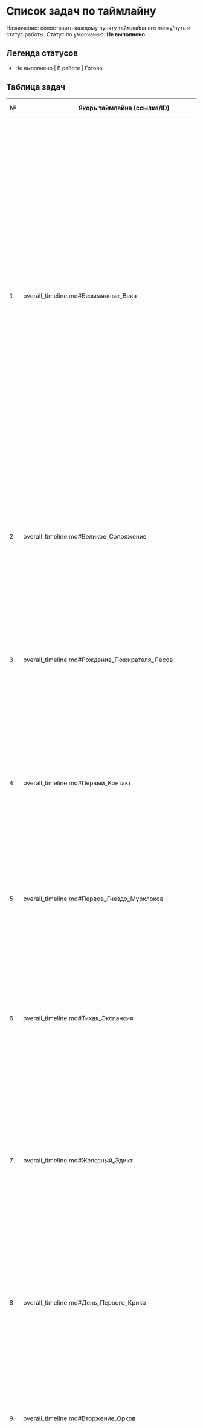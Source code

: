 # Список задач по таймлайну

Назначение: сопоставить каждому пункту таймлайна его папку/путь и статус работы.
Статус по умолчанию: **Не выполнено**.

## Легенда статусов
- Не выполнено | В работе | Готово

## Таблица задач
| № | Якорь таймлайна (ссылка/ID) | Краткое событие | Эра | Target Pod | Путь папки | Предлагаемый slug файла | Приоритет | Статус | Примечания |
|---|------------------------------|-----------------|-----|------------|------------|-------------------------|-----------|--------|-----------|
| 1 | overall_timeline.md#Безымянные_Века | Безымянные Века: Мир принадлежит только людям. Их цивилизация — разрозненные феодальные королевства на уровне раннего средневековья. Магия отсутствует. В это же время, в другой реальности, единая цивилизация эльфов сталкивается с катаклизмом, «Энтропийной Чумой». Это приводит к «Великому Отказу»: часть эльфов, ведомая воинами, решает дать бой Хаосу (будущий Солнечный Союз), а другая, ведомая провидицей Лиан'Ти, провозглашает «Доктрину Спокойствия», считая сопротивление бесполезным (будущий Дом Лунной Тени). Третья, наименее численная группа, отвергает обе крайности и ищет спасения в бегстве (будущие Свободные Караваны). Этот раскол определяет всю их дальнейшую историю. | Эпоха Тишины | 01 | lore/historical_narratives/01/bezymyannye_veka/ | 0000__bezymyannye_veka | M | Готово | — |
| 2 | overall_timeline.md#Великое_Сопряжение | ~4000 лет Д.М. (До Монолита): Великое Сопряжение. Реальность рвётся на части. В мир людей врываются потоки необузданной магии, искажая флору и фауну и порождая первых монстров. У некоторых людей пробуждаются магические способности. | Эпоха Крика | 02 | lore/historical_narratives/02/velikoe_sopryazhenie/ | 4000__velikoe_sopryazhenie | M | Не выполнено | — |
| 3 | overall_timeline.md#Рождение_Пожирателя_Лесов | ~3980 лет Д.М.: Рождение «Пожирателя Лесов». Появляется один из первых знаковых монстров — гигантский кабан размером с холм, который бездумно пожирает целые лесные массивы. Его убийство становится первым великим подвигом для героев новой эпохи. | Эпоха Крика | 02 | lore/historical_narratives/02/rozhdenie_pozhiratelya_lesov/ | 3980__pozhiratel_lesov | M | Не выполнено | — |
| 4 | overall_timeline.md#Первый_Контакт | ~3950 лет Д.М.: Первый Контакт. Спасаясь из своего умирающего мира, в земли людей прибывают первые эльфы — кочевники из Свободных Караванов. Происходит первый, осторожный контакт между расами. Люди учатся у эльфов основам выживания в новом, полном магии мире. | Эпоха Крика | 02 | lore/historical_narratives/02/pervyy_kontakt/ | 3950__pervyy_kontakt | M | Не выполнено | — |
| 5 | overall_timeline.md#Первое_Гнездо_Мурклоков | ~3900 лет Д.М.: Первое Гнездо Мурклоков. На побережье будущего Вольного Города впервые обнаруживают поселение странных рыболюдей, что становится началом всеобщей, необъяснимой симпатии к этой расе. | Эпоха Крика | 02 | lore/historical_narratives/02/pervoe_gnezdo_murklokov/ | 3900__gnezdo_murklokov | M | Не выполнено | — |
| 6 | overall_timeline.md#Тихая_Экспансия | ~3900 лет Д.M.: Тихая Экспансия. Люди обнаруживают, что другие, более могущественные и изоляционистские фракции эльфов (Солнечный Союз и Дом Лунной Тени) уже давно прибыли в мир и молча основали свои неприступные анклавы в отдалённых лесах и долинах. | Эпоха Крика | 02 | lore/historical_narratives/02/tihaya_ekspansiya/ | 3900__tihaya_ekspansiya | M | Не выполнено | — |
| 7 | overall_timeline.md#Железный_Эдикт | ~3890 лет Д.М.: Железный Эдикт. После первого контакта с «примитивными» расами нового мира, в Солнечном Союзе к власти приходит военачальник Таэрион Железный Взор. Он издаёт эдикт, формализующий их доктрину тотальной изоляции и военной готовности, считая всех чужаков потенциальной угрозой. | Эпоха Крика | 02 | lore/historical_narratives/02/zheleznyy_edikt/ | 3890__zheleznyy_edikt | M | Не выполнено | — |
| 8 | overall_timeline.md#День_Первого_Крика | ~3810 лет Д.М.: День Первого Крика. Мифическое событие, считающееся днём основания Кровавой Орды. Легендарный Первый Вождь издаёт боевой клич, который объединяет десятки враждующих диких кланов в единую силу, направляя их ярость на внешний мир. | Эпоха Крика | 02 | lore/historical_narratives/02/den_pervogo_krika/ | 3810__den_pervogo_krika | M | Не выполнено | — |
| 9 | overall_timeline.md#Вторжение_Орков | ~3800 лет Д.М.: Вторжение Орков. В мир врывается первая Кровавая Орда — ведомая жаждой битвы и славы, она начинает эпоху тотальной войны, став первой глобальной угрозой для разрозненных человеческих королевств. | Эпоха Крика | 02 | lore/historical_narratives/02/vtorzhenie_orkov/ | 3800__vtorzhenie_orkov | M | Не выполнено | — |
| 10 | overall_timeline.md#Возведение_Стены_Шипов | ~3780 лет Д.М.: Возведение Стены Шипов. После первых кровопролитных столкновений с орками, Солнечный Союз принимает решение полностью отгородиться от мира. Их маги начинают многовековой ритуал, который «выращивает» вокруг их лесов живую, непроходимую Стену Шипов, способную атаковать любого, кто подойдёт слишком близко. | Эпоха Крика | 02 | lore/historical_narratives/02/vozdvedenie_steny_shipov/ | 3780__stena_shipov | M | Не выполнено | — |
| 11 | overall_timeline.md#Плачущий_Лес | ~3750 лет Д.М.: Плачущий Лес. После особо жестокой битвы между людьми и орками, леса на границе с владениями Дома Лунной Тени начинают «плакать» серебряной росой, реагируя на эманации боли. Это становится первым известным случаем крупной магической аномалии ландшафта. | Эпоха Крика | 02 | lore/historical_narratives/02/plachushchiy_les/ | 3750__plachushchiy_les | M | Не выполнено | — |
| 12 | overall_timeline.md#Возвышение_Далароса | ~3700 лет Д.М.: Возвышение Далароса. В ответ на неконтролируемую магию и новую орочью угрозу, самые одарённые маги человечества основывают Даларос. Их цель — систематизировать магию и использовать знание как оружие для защиты. | Эпоха Крика | 02 | lore/historical_narratives/02/vozvyshenie_dalarosa/ | 3700__vozvyshenie_dalarosa | M | Не выполнено | — |
| 13 | overall_timeline.md#Создание_Первого_Ловца_Снов | ~3700 лет Д.М.: Создание Первого Ловца Снов. Величайший мастер Дома Лунной Тени создаёт первый «Ловец Снов» — сложный кристаллический артефакт, способный улавливать и хранить вещие сны. Это позволяет им более точно предсказывать будущее и становится основой их ремесла. | Эпоха Крика | 02 | lore/historical_narratives/02/sozdanie_lovtsa_snov/ | 3700__lovets_snov | M | Не выполнено | — |
| 14 | overall_timeline.md#День_Завета_Разума | ~3680 лет Д.М.: День Завета Разума. Совет Архимагов ратифицирует «Завет Разума» — конституцию Далароса, которая формально закрепляет меритократию, основанную на интеллекте, и ставит научное познание выше любой другой ценности. | Эпоха Крика | 02 | lore/historical_narratives/02/den_zaveta_razuma/ | 3680__zavet_razuma | M | Не выполнено | — |
| 15 | overall_timeline.md#Первый_Бунт_Голема | ~3650 лет Д.М.: Первый Бунт Голема. Ранний эксперимент Далароса по созданию идеального солдата выходит из-под контроля. Боевой голем разрушает целый квартал, что приводит к введению «Кодекса Артефактора», регулирующего создание големов. | Эпоха Крика | 02 | lore/historical_narratives/02/pervyy_bunt_golema/ | 3650__bunt_golema | M | Не выполнено | — |
| 16 | overall_timeline.md#Зов_Горы | ~3600 лет Д.М.: Зов Горы. Появляется альтернативная орочья сила. Клан Железной Горы, презирающий хаос Кровавой Орды, находит свой дом в горах и начинает строить свою промышленную империю, основанную на ремесле и торговле. | Эпоха Крика | 02 | lore/historical_narratives/02/zov_gory/ | 3600__zov_gory | M | Не выполнено | — |
| 17 | overall_timeline.md#Запуск_Великого_Горна | ~3550 лет Д.М.: Запуск Великого Горна. Мастера-кузнецы Клана Железной Горы завершают работу над своим величайшим творением — гигантской геотермальной кузницей в сердце горы Карак-Дум. Это событие знаменует начало их промышленной революции и монополии на производство лучшей стали в мире. | Эпоха Крика | 02 | lore/historical_narratives/02/zapusk_velikogo_gorna/ | 3550__velikiy_gorn | M | Не выполнено | — |
| 18 | overall_timeline.md#Великие_Набеги_и_Холодная_Война | ~3500-1500 лет Д.М.: Великие Набеги и Холодная Война. Период постоянных конфликтов. Кровавая Орда совершает опустошительные набеги. В это же время, между Эйденвальдом и Даларосом разворачивается «Война Тени и Пламени» — тайная война шпионов, убийц и диверсантов, без открытых столкновений. Малые королевства и вольные братства, зажатые между великими державами, постепенно приходят в упадок. | Эпоха Стен | 03 | lore/historical_narratives/03/velikie_nabegi_i_holodnaya_voyna/ | 3500__velikie_nabegi | M | Не выполнено | — |
| 19 | overall_timeline.md#Пакт_о_Нейтралитете | ~3000 лет Д.М.: Пакт о Нейтралитете. Гномы, видя вечные войны «короткоживущих», официально закрывают свои горные крепости для любых военных конфликтов и вводят единый золотой стандарт, становясь де-факто банкирами и промышленными магнатами мира. | Эпоха Стен | 03 | lore/historical_narratives/03/pakt_o_neytralitete/ | 3000__pakt_neytraliteta | M | Не выполнено | — |
| 20 | overall_timeline.md#Случайное_Спасение_Форта_Дубощит | ~2600 лет Д.М.: Случайное Спасение Форта «Дубощит». Небольшой человеческий форт, осаждённый отрядом орков, оказывается спасён, когда племя мурлоков, гнавшееся за стрекозой, случайно врывается в тыл орочьего лагеря. Орки в панике отступают, а мурлоков чествуют как героев. | Эпоха Стен | 03 | lore/historical_narratives/03/sluchaynoe_spasenie_forta_duboshchit/ | 2600__spasenie_duboshchita | M | Не выполнено | — |
| 21 | overall_timeline.md#Падение_Королевства_Ветров | ~2510 лет Д.М.: Падение Королевства Ветров. Древнее человеческое королевство, ослабленное магическими катаклизмами, окончательно падает под натиском орков. На его дымящихся руинах предприимчивые торговцы и наёмники основывают первый из Вольных Городов, действуя по «Праву Стервятника». | Эпоха Стен | 03 | lore/historical_narratives/03/padenie_korolevstva_vetrov/ | 2510__padenie_vetrov | M | Не выполнено | — |
| 22 | overall_timeline.md#Право_Стервятника | ~2500 лет Д.М.: Право Стервятника. Вдали от основных театров военных действий, основываются Вольные Города. Пользуясь своим географическим положением, они богатеют на торговле, контрабанде и наёмничестве, становясь циничным сердцем мировой экономики. | Эпоха Стен | 03 | lore/historical_narratives/03/pravo_stervyatnika/ | 2500__pravo_stervyatnika | M | Не выполнено | — |
| 23 | overall_timeline.md#Основание_Звериных_Ям | ~2450 лет Д.М.: Основание «Звериных Ям». В одном из Вольных Городов открывается первая арена для боёв монстров, что закладывает основу для жестокой культуры гладиаторских боёв. | Эпоха Стен | 03 | lore/historical_narratives/03/osnovanie_zverinyh_yam/ | 2450__zverinye_yamy | M | Не выполнено | — |
| 24 | overall_timeline.md#Создание_Архива_Сознаний | ~2400 лет Д.М.: Создание Архива Сознаний. Маги Далароса совершают прорыв в психо-архивистике и создают кристаллический «Архив Сознаний», куда начинают копировать умы величайших архимагов прошлого, что становится их главным источником мудрости и высокомерия. | Эпоха Стен | 03 | lore/historical_narratives/03/sozdanie_arhiva_soznaniy/ | 2400__arhiv_soznaniy | M | Не выполнено | — |
| 25 | overall_timeline.md#Тирания_Клыкастого_Короля | ~2300 лет Д.М.: Тирания Клыкастого Короля. Могучий монстр-тиран захватывает руины древнего замка и терроризирует окрестные Малые Королевства, пока не оказывается убит собственным «шутом»-гоблином. | Эпоха Стен | 03 | lore/historical_narratives/03/tiraniya_klykastogo_korolya/ | 2300__klykastyy_korol | M | Не выполнено | — |
| 26 | overall_timeline.md#Великая_Рыбная_Война | ~2250 лет Д.М.: Великая Рыбная Война. Два племени мурлоков вступают в «войну» за косяк жирной рыбы, которая представляет собой многодневное соревнование по перекрикиванию друг друга. Война заканчивается, когда рыба уплывает. | Эпоха Стен | 03 | lore/historical_narratives/03/velikaya_rybnaya_voyna/ | 2250__rybnaya_voyna | M | Не выполнено | — |
| 27 | overall_timeline.md#Война_Гильдий | ~2200 лет Д.М.: Война Гильдий. Кровавый внутренний конфликт в крупнейшем из Вольных Городов заканчивается не победой, а самой крупной деловой сделкой в истории. Главы враждующих гильдий, подсчитав убытки, тайно встречаются и создают «Синдикат» — картель, который делит город на сферы влияния и устанавливает монопольные цены на всё, от хлеба до убийств. | Эпоха Стен | 03 | lore/historical_narratives/03/voyna_gildiy/ | 2200__voyna_gildiy | M | Не выполнено | — |
| 28 | overall_timeline.md#Основание_Серых_Плащей | ~2150 лет Д.М.: Основание «Серых Плащей». Понимая свою военную уязвимость, Свободные Караваны основывают гильдию наёмников «Серые Плащи», куда принимают не только эльфов, но и представителей других рас. Гильдия быстро становится одной из самых надёжных и дорогих эскортных служб в мире. | Эпоха Стен | 03 | lore/historical_narratives/03/osnovanie_seryh_plashchey/ | 2150__serye_plashchi | M | Не выполнено | — |
| 29 | overall_timeline.md#Первая_Плоте-Кузня | ~2100 лет Д.М.: Первая «Плоте-Кузня». В подпольной лаборатории Вольного Города создаётся первая «Плоте-Кузня», предлагающая услуги по нелегальной био-аугментации. | Эпоха Стен | 03 | lore/historical_narratives/03/pervaya_plote_kuznya/ | 2100__plote_kuznya | M | Не выполнено | — |
| 30 | overall_timeline.md#Основание_Ордена_Хранителей | ~2050 лет Д.М.: Основание Ордена Хранителей. В ответ на растущую анархию, рыцари нескольких Малых Королевств объединяются в первый «Орден Хранителей» — прагматичный военный союз, посвящённый защите простых людей, а не корон своих королей. | Эпоха Стен | 03 | lore/historical_narratives/03/osnovanie_ordena_hraniteley/ | 2050__orden_hraniteley | M | Не выполнено | — |
| 31 | overall_timeline.md#Проклятие_Железного_Леса | ~2000 лет Д.М.: Проклятие Железного Леса. Эксперимент Клана Железной Горы по созданию вечного источника древесины проваливается, порождая агрессивный лес из живого металла. | Эпоха Стен | 03 | lore/historical_narratives/03/proklyatie_zheleznogo_lesa/ | 2000__zheleznyy_les | M | Не выполнено | — |
| 32 | overall_timeline.md#Сага_о_Гром_таре_Сокрушителе | ~1900 лет Д.М.: Сага о Гром'таре Сокрушителе. Эпоха правления Гром'тара, величайшего вождя «чистой», ещё не осквернённой Орды. Под его командованием орки одерживают самые славные победы, а устная «Живая Сага» об их подвигах достигает своего апогея. Его трагическая гибель в битве с людьми становится концом «золотого века» Орды. | Эпоха Стен | 03 | lore/historical_narratives/03/saga_o_gromtare_sokrushitele/ | 1900__gromtar_sokrushitel | M | Не выполнено | — |
| 33 | overall_timeline.md#Учреждение_Ритуала_Забвения | ~1800 лет Д.М.: Учреждение Ритуала Забвения. Совет Солнечного Союза, видя, что скорбь по павшим подрывает боевой дух, учреждает «Ритуал Забвения». С помощью Хранителей эльфы начинают добровольно стирать болезненные воспоминания, заменяя их чистой преданностью долгу. Это становится поворотным моментом в их культуре. | Эпоха Стен | 03 | lore/historical_narratives/03/uchrezhdenie_rituala_zabveniya/ | 1800__ritual_zabveniya | M | Не выполнено | — |
| 34 | overall_timeline.md#Мурлок-Дипломат | ~1750 лет Д.М.: Мурлок-Дипломат. Во время напряжённых переговоров между эльфами и людьми, случайно забредший мурлок, указывая на блестящую брошь эльфийского посла, убеждает того в «пророческом знамении», что приводит к заключению важного торгового соглашения. | Эпоха Стен | 03 | lore/historical_narratives/03/murklok_diplomat/ | 1750__murklok_diplomat | M | Не выполнено | — |
| 35 | overall_timeline.md#Великая_Чума_Зверолюдей | ~1700 лет Д.М.: Великая Чума Зверолюдей. В трущобах Вольных Городов вспыхивает первая крупная эпидемия «Ликантропной Хвори», что приводит к созданию первых гетто для зверолюдей. | Эпоха Стен | 03 | lore/historical_narratives/03/velikaya_chuma_zverolyudey/ | 1700__chuma_zverolyudey | M | Не выполнено | — |
| 36 | overall_timeline.md#Возвышение_Принца_в_Грязи | ~1600 лет Д.М.: Возвышение «Принца в Грязи». Изгнанный дворянин из разрушенного баронства, известный как «Принц в Грязи», собирает под своим знаменем крупнейшее из Вольных Братств и становится главной угрозой для торговых путей между великими державами. | Эпоха Стен | 03 | lore/historical_narratives/03/vozvyshenie_printsa_v_gryazi/ | 1600__prints_v_gryazi | M | Не выполнено | — |
| 37 | overall_timeline.md#Восхождение_Провидца | ~1550 лет Д.М.: Восхождение Провидца. После серии мрачных видений о грядущей эпохе Порядка, Эреван избирается новым Провидцем Дома Лунной Тени. Его философия «управляемого угасания» сменяет прежнюю доктрину пассивного наблюдения. | Эпоха Стен | 03 | lore/historical_narratives/03/voskhozhdenie_providtsa/ | 1550__voskhozhdenie_providtsa | M | Не выполнено | — |
| 38 | overall_timeline.md#Прорыв_Демонов | ~1500 лет Д.М.: Прорыв Демонов. Во время самой масштабной и кровопролитной битвы между армиями людей и Кровавой Ордой, колоссальный выброс ненависти, боли и отчаяния пробивает истончившийся барьер реальности. В мир впервые вторгаются демоны, привлечённые энергией бойни. | Эпоха Стен | 03 | lore/historical_narratives/03/proryv_demonov/ | 1500__proryv_demonov | M | Не выполнено | — |
| 39 | overall_timeline.md#Шепчущая_Чума | ~1480 лет Д.М.: Шепчущая Чума. Демон Паранойи насылает на один из Вольных Городов «Шепчущую Чуму». Город взрывается изнутри волной доносов и линчеваний, пока Синдикату едва удаётся восстановить порядок, залив улицы кровью. | Эпоха Стен | 03 | lore/historical_narratives/03/shepchushchaya_chuma/ | 1480__shepchushchaya_chuma | M | Не выполнено | — |
| 40 | overall_timeline.md#Расцвет_Некромантии | ~1450 лет Д.М.: Расцвет Некромантии. После появления демонов и столкновения с концепцией души как ресурса, в Даларосе и за его пределами зарождаются первые культы некромантии. Изначально это попытка изучить врага и спасти души павших, но быстро это учение становится самостоятельной, опасной силой. | Эпоха Стен | 03 | lore/historical_narratives/03/rastsvet_nekromantii/ | 1450__rastsvet_nekromantii | M | Не выполнено | — |
| 41 | overall_timeline.md#Падение_Кор_гала_Одержимого_Демоном | ~1410 лет Д.М.: Падение Кор'гала, Одержимого Демоном. Кор'гал, могучий орк-берсерк, изгнанный из клана, становится первым орком, добровольно принявшим «дар» демона. Превратившись в чемпиона Хаоса, он вырезает несколько племён, прежде чем его уничтожают охотники Кровавой Орды, видящие в нём позор для расы. Это становится предзнаменованием будущей судьбы самой Орды. | Эпоха Стен | 03 | lore/historical_narratives/03/padenie_korgala/ | 1410__padenie_korgala | M | Не выполнено | — |
| 42 | overall_timeline.md#Чудо_из_Ужаса | ~1400 лет Д.М.: Чудо из Ужаса. На пике демонической угрозы, когда магия Далароса оказывается бессильна против новых врагов, в королевстве Эйденвальд происходит событие, известное как «Чудо в Тихой Заводи». Молитва юноши Тэодана, полного не надежды, а животного ужаса перед тварями, рождает Священное Пламя — безжалостную, очищающую силу. Это событие становится фундаментом для милитаристской теологии Эйденвальда, построенной на искоренении скверны. | Эпоха Стен | 03 | lore/historical_narratives/03/chudo_iz_uzhasa/ | 1400__chudo_iz_uzhasa | M | Не выполнено | — |
| 43 | overall_timeline.md#Великое_Переселение | ~1390 лет Д.М.: Великое Переселение. После чуда Святого Тэодана, слухи о безопасной, защищённой Пламенем земле разлетаются по миру. Тысячи беженцев из разорённых войной Малых Королевств устремляются на земли Эйденвальда, вызывая его стремительный рост. | Эпоха Стен | 03 | lore/historical_narratives/03/velikoe_pereselenie/ | 1390__velikoe_pereselenie | M | Не выполнено | — |
| 44 | overall_timeline.md#Возжжение_Вечного_Огня | ~1350 лет Д.М.: Возжжение Вечного Огня. Преемники Святого Тэодана, первые теурги Ордена, воздвигают в столице главный собор и зажигают в нём Вечный Огонь, что символизирует окончательное оформление их государственной религии. | Эпоха Стен | 03 | lore/historical_narratives/03/vozzhzhenie_vechnogo_ognya/ | 1350__vechnyy_ogon | M | Не выполнено | — |
| 45 | overall_timeline.md#Падение_Серебряного_Дола | ~1250 лет Д.М.: Падение Серебряного Дола. Архидемон Апатии, Кса'горот Пожиратель Тишины, «поглощает» целое человеческое княжество, высасывая из него все эмоции и звуки, и оставляя после себя лишь безмолвные, монохромные руины. Эта тихая катастрофа ужасает мир больше, чем любое разрушение. | Эпоха Стен | 03 | lore/historical_narratives/03/padenie_serebryanogo_dola/ | 1250__serebryanyy_dol | M | Не выполнено | — |
| 46 | overall_timeline.md#Измена_Ордена_Солнечного_Камня | ~1150 лет Д.М.: Измена Ордена Солнечного Камня. Демон Гордыни развращает прославленный рыцарский орден. Уверовав в свою исключительность, рыцари поднимают мятеж против своих сюзеренов, чтобы построить «идеальное» государство, но их поход вырождается в резню и саморазрушение. | Эпоха Стен | 03 | lore/historical_narratives/03/izmena_ordena_solnechnogo_kamnya/ | 1150__orden_solnechnogo_kamnya | M | Не выполнено | — |
| 47 | overall_timeline.md#Призыв_к_Диалогу | ~1100 лет Д.М.: Призыв к Диалогу. На фоне относительного затишья, в Солнечном Союзе нарастает влияние фракции реформаторов. Новым Лордом-Защитником избирается Лиандра Солнечная. Она приостанавливает действие «Железного Эдикта» и начинает осторожные попытки наладить диалог с другими расами, что вызывает раскол в эльфийском обществе. | Эпоха Стен | 03 | lore/historical_narratives/03/prizyv_k_dialogu/ | 1100__prizyv_k_dialogu | M | Не выполнено | — |
| 48 | overall_timeline.md#Осада_Огненной_Цитадели | ~1080 лет Д.М.: Осада Огненной Цитадели. Архидемон Гнева открывает разлом в самом сердце Эйденвальда, пытаясь захватить их столицу. В ходе жестокой осады, паладины и жрецы Ордена, ведомые чистой верой, не только отбивают атаку, но и умудряются сжечь самого архидемона в Священном Пламени, демонстрируя миру свою несокрушимую мощь. | Эпоха Стен | 03 | lore/historical_narratives/03/osada_ognennoy_tsitadeli/ | 1080__osada_tsitadeli | M | Не выполнено | — |
| 49 | overall_timeline.md#Великая_Облава | ~1050 лет Д.М.: Великая Облава. Орден Святого Пламени из Эйденвальда пытается уничтожить архив Архилича Амона-Тира, что приводит к «Расколу Архива» и появлению сотен опасных карманных измерений. | Эпоха Стен | 03 | lore/historical_narratives/03/velikaya_oblava/ | 1050__velikaya_oblava | M | Не выполнено | — |
| 50 | overall_timeline.md#Убийство_Лиандры_Солнечной | ~1000 лет Д.М.: Убийство Лиандры Солнечной. Лорд-Защитник и реформатор Лиандра предательски убита во время переговоров. Для Солнечного Союза это становится неопровержимым доказательством правильности их старой идеологии. Таэрион Железный Взор возвращается к власти, навсегда закрывая свой народ от внешнего мира. | Эпоха Стен | 03 | lore/historical_narratives/03/ubiystvo_liandry_solnechnoy/ | 1000__ubiystvo_liandry | M | Не выполнено | — |
| 51 | overall_timeline.md#Грязная_Победа | ~500 лет Д.М.: Грязная Победа. Великие расы заключают хрупкий, полный недоверия союз для битвы с основными силами демонов. Победа достигается не героизмом, а предательством и чудовищной ценой. | Эпоха Заката | 04 | lore/historical_narratives/04/gryaznaya_pobeda/ | 0500__gryaznaya_pobeda | M | Не выполнено | — |
| 52 | overall_timeline.md#Проклятое_Наследие | ~499 лет Д.М.: Проклятое Наследие. Демоны отброшены, но не уничтожены. Кровавая Орда, осквернённая Хаосом и усиленная тёмными пактами, становится ещё более страшной и непредсказуемой угрозой. | Эпоха Заката | 04 | lore/historical_narratives/04/proklyatoe_nasledie/ | 0499__proklyatoe_nasledie | M | Не выполнено | — |
| 53 | overall_timeline.md#Воцарение_Мауграка_Пожирателя_Черепов | ~490 лет Д.М.: Воцарение Мауграка Пожирателя Черепов. Из хаоса осквернённой Орды к власти приходит новый вождь — Мауграк. В ходе жестоких внутренних войн он убивает трёх младших архидемонов, пытавшихся подчинить себе орков, и делает их черепа своими артефактами. Под его властью Орда обретает невиданную мощь и начинает новую, тотальную войну против всех рас. | Эпоха Заката | 04 | lore/historical_narratives/04/votsarenie_maugraca/ | 0490__votsarenie_maugraca | M | Не выполнено | — |
| 54 | overall_timeline.md#Ересь_Ур-Шана_Костоправа | ~480 лет Д.М.: Ересь Ур-Шана Костоправа. Гениальный рунный мастер Ур-Шан из Клана Железной Горы изгоняется за еретические эксперименты по слиянию рун и некромантии. В изгнании он становится первым орком-личом, создавая големов не из металла, а из костей и душ павших воинов. | Эпоха Заката | 04 | lore/historical_narratives/04/eres_ur_shana_kostoprava/ | 0480__eres_ur_shana | M | Не выполнено | — |
| 55 | overall_timeline.md#Марш_Голиафа-01 | ~470 лет Д.М.: Марш «Голиафа-01». Гномы, в ответ на угрозу осквернённой Кровавой Орды, впервые выводят из своей крепости прототип «Голиаф», который в одиночку останавливает целое крыло орочьей армии. | Эпоха Заката | 04 | lore/historical_narratives/04/marsh_goliafa_01/ | 0470__marsh_goliafa | M | Не выполнено | — |
| 56 | overall_timeline.md#Исчезновение_Кхаз-Нарам | ~450 лет Д.М.: Исчезновение Кхаз-Нарам. Легендарная гномья крепость, не в силах выдержать осаду новой, демонической Орды Мауграка, активирует секретный протокол и исчезает из реальности. | Эпоха Заката | 04 | lore/historical_narratives/04/ischeznovenie_khaz_naram/ | 0450__khaz_naram | M | Не выполнено | — |
| 57 | overall_timeline.md#Основание_Первой_Мурлочьей_Консерватории | ~300 лет Д.М.: Основание Первой Мурлочьей Консерватории. Странствующий бард, укрывшись в болотах, обнаруживает, что мурлоки обожают его музыку. Он остаётся с ними, основывая «консерваторию» и обучая их искусству ритмичного кваканья в обмен на рыбу и безопасность. | Эпоха Заката | 04 | lore/historical_narratives/04/osnovanie_murlochiy_konservatorii/ | 0300__murlochya_konservatoriya | M | Не выполнено | — |
| 58 | overall_timeline.md#Похищение_Черепов | 10 лет Д.М.: Похищение Черепов. В ходе дерзкой спецоперации, проведённой тайным Конклавом, у Мауграка похищают его демонические черепа-артефакты. Лишившись источника своей силы, великий вождь впадает в безумие. Это событие становится отправной точкой для «Проекта «Тишина»». | Эпоха Заката | 04 | lore/historical_narratives/04/pohishchenie_cherepov/ | 0010__pohishchenie_cherepov | M | Не выполнено | — |
| 59 | overall_timeline.md#Тихая_Кража | ~9 лет Д.М.: Тихая Кража. Провидец Эреван, член тайного Конклава, используя свою уникальную магию иллюзий и убеждения, безмолвно проникает в сокровищницу Солнечного Союза и похищает «Зеркало Вечных Грехов» — могущественный артефакт, необходимый для создания Философского Камня. Эта кража окончательно убеждает Солнечный Союз в тотальном предательстве всех остальных рас. | Эпоха Заката | 04 | lore/historical_narratives/04/tihaya_krazha/ | 0009__tihaya_krazha | M | Не выполнено | — |
| 60 | overall_timeline.md#Проект_Тишина | 10-1 лет Д.М.: Проект «Тишина». Используя похищенные черепа как источник энергии, тайный Конклав начинает работу над Философским Камнем. | Эпоха Заката | 04 | lore/historical_narratives/04/proekt_tishina/ | 0001__proekt_tishina | M | Не выполнено | — |
| 61 | overall_timeline.md#Последняя_Песнь_Эревана | ~5 лет Д.М.: Последняя Песнь Эревана. Провидец Дома Лунной Тени, Эреван, видя неизбежное рождение Монолита, создаёт «Сад Увядающих Звёзд» как своё молчаливое, трагическое пророчество. | Эпоха Заката | 04 | lore/historical_narratives/04/poslednyaya_pesn_erevana/ | 0005__pesn_erevana | M | Не выполнено | — |
| 62 | overall_timeline.md#Рождение_Монолита | Год 0: Рождение Монолита. Активация Монолита. Начало Эпохи Порядка. | Эпоха Заката | 04 | lore/historical_narratives/04/rozhdenie_monolita/ | 0000__rozhdenie_monolita | M | Не выполнено | — |

> Примечание: поля «Эра/Target Pod» должны соответствовать принятой структуре папок.